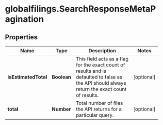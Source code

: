 # globalfilings.SearchResponseMetaPagination

## Properties

Name | Type | Description | Notes
------------ | ------------- | ------------- | -------------
**isEstimatedTotal** | **Boolean** | This field acts as a flag for the exact count of results and is defaulted to false as the API should always return the exact count of results. | [optional] 
**total** | **Number** | Total number of files the API returns for a particular query. | [optional] 


